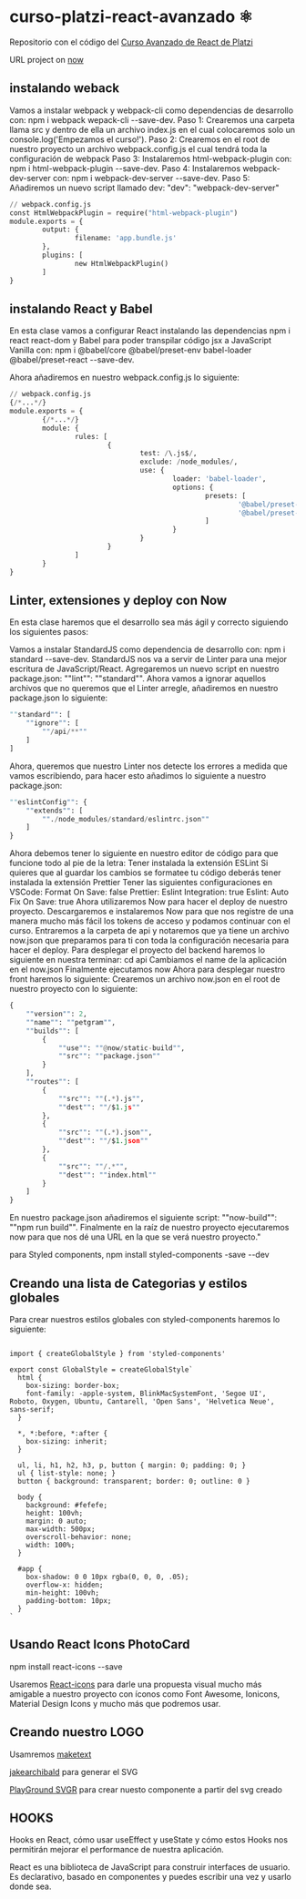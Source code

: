 # curso-platzi-react-avanzado ⚛️

Repositorio con el código del [Curso Avanzado de React de Platzi](https://platzi.com/cursos/react-avanzado/)

URL project on [now](https://cursoreactavanzado.now.sh/)

## instalando weback
 Vamos a instalar webpack y webpack-cli como dependencias de desarrollo con: npm i webpack wepack-cli --save-dev.
Paso 1: Crearemos una carpeta llama src y dentro de ella un archivo index.js en el cual colocaremos solo un console.log('Empezamos el curso!').
Paso 2: Crearemos en el root de nuestro proyecto un archivo webpack.config.js el cual tendrá toda la configuración de webpack
Paso 3: Instalaremos html-webpack-plugin con: npm i html-webpack-plugin --save-dev.
Paso 4: Instalaremos webpack-dev-server con: npm i webpack-dev-server --save-dev.
Paso 5: Añadiremos un nuevo script llamado dev: "dev": "webpack-dev-server"

```python
// webpack.config.js
const HtmlWebpackPlugin = require("html-webpack-plugin")
module.exports = {
        output: {
                filename: 'app.bundle.js'
        },
        plugins: [
                new HtmlWebpackPlugin()
        ]
}
```

## instalando React y Babel

En esta clase vamos a configurar React instalando las dependencias npm i react react-dom y Babel para poder transpilar código jsx a JavaScript Vanilla con: npm i @babel/core @babel/preset-env babel-loader @babel/preset-react --save-dev.

Ahora añadiremos en nuestro webpack.config.js lo siguiente:

```python
// webpack.config.js
{/*...*/}
module.exports = {
        {/*...*/}
        module: {
                rules: [
                        {
                                test: /\.js$/,
                                exclude: /node_modules/,
                                use: {
                                        loader: 'babel-loader',
                                        options: {
                                                presets: [
                                                        '@babel/preset-env',
                                                        '@babel/preset-react'
                                                ]
                                        }
                                }
                        }
                ]
        }
}
```


## Linter, extensiones y deploy con Now
En esta clase haremos que el desarrollo sea más ágil y correcto siguiendo los siguientes pasos:

Vamos a instalar StandardJS como dependencia de desarrollo con: npm i standard --save-dev. StandardJS nos va a servir de Linter para una mejor escritura de JavaScript/React.
Agregaremos un nuevo script en nuestro package.json: ""lint"": ""standard"".
Ahora vamos a ignorar aquellos archivos que no queremos que el Linter arregle, añadiremos en nuestro package.json lo siguiente:
```python
""standard"": [
	""ignore"": [
		""/api/**""
	]
]
```
Ahora, queremos que nuestro Linter nos detecte los errores a medida que vamos escribiendo, para hacer esto añadimos lo siguiente a nuestro package.json:
```python
""eslintConfig"": {
	""extends"": [
		""./node_modules/standard/eslintrc.json""
	]
}
```
Ahora debemos tener lo siguiente en nuestro editor de código para que funcione todo al pie de la letra:
Tener instalada la extensión ESLint
Si quieres que al guardar los cambios se formatee tu código deberás tener instalada la extensión Prettier
Tener las siguientes configuraciones en VSCode:
Format On Save: false
Prettier: Eslint Integration: true
Eslint: Auto Fix On Save: true
Ahora utilizaremos Now para hacer el deploy de nuestro proyecto.
Descargaremos e instalaremos Now para que nos registre de una manera mucho más fácil los tokens de acceso y podamos continuar con el curso.
Entraremos a la carpeta de api y notaremos que ya tiene un archivo now.json que preparamos para ti con toda la configuración necesaria para hacer el deploy.
Para desplegar el proyecto del backend haremos lo siguiente en nuestra terminar:
cd api
Cambiamos el name de la aplicación en el now.json
Finalmente ejecutamos now
Ahora para desplegar nuestro front haremos lo siguiente:
Crearemos un archivo now.json en el root de nuestro proyecto con lo siguiente:
```python
{
	""version"": 2,
	""name"": ""petgram"",
	""builds"": [
		{
			""use"": ""@now/static-build"",
			""src"": ""package.json""
		}
	],
	""routes"": [
		{
			""src"": ""(.*).js"",
			""dest"": ""/$1.js""
		},
		{
			""src"": ""(.*).json"",
			""dest"": ""/$1.json""
		},
		{
			""src"": ""/.*"",
			""dest"": ""index.html""
		}
	]
}
```
En nuestro package.json añadiremos el siguiente script: ""now-build"": ""npm run build"".
Finalmente en la raíz de nuestro proyecto ejecutaremos now para que nos dé una URL en la que se verá nuestro proyecto."

para Styled components, npm install styled-components -save --dev

## Creando una lista de Categorias y estilos globales
Para crear nuestros estilos globales con styled-components haremos lo siguiente:

```phton

import { createGlobalStyle } from 'styled-components'

export const GlobalStyle = createGlobalStyle`
  html {
    box-sizing: border-box;
    font-family: -apple-system, BlinkMacSystemFont, 'Segoe UI', Roboto, Oxygen, Ubuntu, Cantarell, 'Open Sans', 'Helvetica Neue', sans-serif;
  }

  *, *:before, *:after {
    box-sizing: inherit;
  }

  ul, li, h1, h2, h3, p, button { margin: 0; padding: 0; }
  ul { list-style: none; }
  button { background: transparent; border: 0; outline: 0 }

  body {
    background: #fefefe;
    height: 100vh;
    margin: 0 auto;
    max-width: 500px;
    overscroll-behavior: none;
    width: 100%; 
  }

  #app {
    box-shadow: 0 0 10px rgba(0, 0, 0, .05);
    overflow-x: hidden;
    min-height: 100vh;
    padding-bottom: 10px;
  }
`
```

## Usando React Icons PhotoCard

npm install react-icons --save

Usaremos [React-icons](https://react-icons.netlify.com/#/) para darle una propuesta visual mucho más amigable a nuestro proyecto con íconos como Font Awesome, Ionicons, Material Design Icons y mucho más que podremos usar.



## Creando nuestro LOGO

Usamremos 
[maketext](https://maketext.io/)

[jakearchibald](https://jakearchibald.github.io/svgomg/) para generar el SVG

[PlayGround SVGR](https://react-svgr.com/playground/) para crear nuesto componente a partir del svg creado

## HOOKS

Hooks en React, cómo usar useEffect y useState y cómo estos Hooks nos permitirán mejorar el performance de nuestra aplicación.

React es una biblioteca de JavaScript para construir interfaces de usuario. Es declarativo, basado en componentes y puedes escribir una vez y usarlo donde sea.